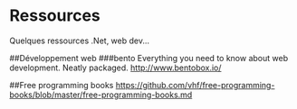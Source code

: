 Ressources
==========

Quelques ressources .Net, web dev...

##Développement web
###bento
Everything you need to know about web development. Neatly packaged.
http://www.bentobox.io/

##Free programming books
https://github.com/vhf/free-programming-books/blob/master/free-programming-books.md


